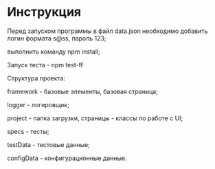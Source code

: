 # Инструкция
Перед запуском программы в файл data.json необходимо добавить логин формата s@ss, пароль 123;

выполнить команду npm install;

Запуск теста - npm test-ff

Структура проекта:

framework - базовые элементы, базовая страница;

logger - логировщик;

project - папка загрузки, страницы - классы по работе с UI;

specs - тесты;

testData - тестовые данные;

configData - конфигурационные данные.
